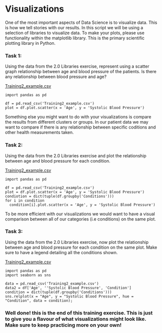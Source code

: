 # Visualizations

One of the most important aspects of Data Science is to visualize data. This is how we tell stories with our results. In this script we will be using a selection of libraries to visualize data. 
To make your plots, please use functionality within the matplotlib library. This is the primary scientific plotting library in Python. 

### Task 1: 

Using the data from the 2.0 Libraries exercise, represent using a scatter graph relationship between age and blood pressure of the patients. Is there any relationship between blood pressure and age?

[Training2_example.csv](https://github.com/SoFia2401/gubmes-health-data-analytics/files/7404392/Training2_example.csv)

```
import pandas as pd

df = pd.read_csv('Training2_example.csv')
plot = df.plot.scatter(x = 'Age', y = 'Systolic Blood Pressure')
```

Something else you might want to do with your visualizations is compare the results from different clusters or groups. In our patient data we may want to compare if there is any relationship between specific coditions and other health measurements taken.

### Task 2: 

Using the data from the 2.0 Libraries exercise and plot the relationship between age and blood pressure for each condition. 

[Training2_example.csv](https://github.com/SoFia2401/gubmes-health-data-analytics/files/7404392/Training2_example.csv)

```
import pandas as pd

df = pd.read_csv('Training2_example.csv')
plot = df.plot.scatter(x = 'Age', y = 'Systolic Blood Pressure')
condiotion = dict(tuple(df.groupby('Conditions')))
for i in condition
  condition[i].plot.scatter(x = 'Age', y = 'Systolic Blood Pressure')
```

To be more efficient with our visualizations we would want to have a visual comparison between all of our categories (i.e conditions) on the same plot.

### Task 3: 

Using the data from the 2.0 Libraries exercise, now plot the relationship between age and blood pressure for each condition on the same plot. Make sure to have a legend detailing all the conditions shown. 

[Training2_example.csv](https://github.com/SoFia2401/gubmes-health-data-analytics/files/7404392/Training2_example.csv)

```
import pandas as pd
import seaborn as sns

data = pd.read_csv('Training2_example.csv')
data2 = df['Age', ''Systolic Blood Pressure', 'Condition']
condition = dict(tuple(df.groupby('Conditions')))
sns.relplot(x = "Age", y = "Systolic Blood Pressure", hue = "Condition", data = condition);
```


### Well done! this is the end of this training exercise. This is just to give you a flavour of what visualizations might look like. Make sure to keep practicing more on your own!

